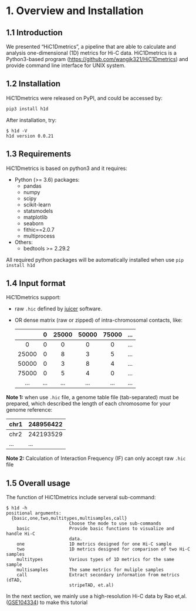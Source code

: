 # 1. Overview and Installation

## 1.1 Introduction

We presented “HiC1Dmetrics”, a pipeline that are able to calculate and analysis one-dimensional (1D) metrics for Hi-C data. HiC1Dmetrics is a Python3-based program (<https://github.com/wangjk321/HiC1Dmetrics>) and provide command line interface for UNIX system. 

## 1.2 Installation

HiC1Dmetrics were released on PyPI, and could be accessed by:

``` python
pip3 install h1d
```

After installation, try:

```
$ h1d -V
h1d version 0.0.21
```



## 1.3 Requirements

HiC1Dmetrics is based on python3 and it requires:

- Python (>= 3.6) packages:
  - pandas
  - numpy
  - scipy
  - scikit-learn
  - statsmodels
  - matplotlib
  - seaborn
  - fithic==2.0.7
  - multiprocess
- Others: 
  - bedtools >= 2.29.2

All required python packages will be automatically installed when use `pip install h1d`

## 1.4 Input format

HiC1Dmetrics support:

- raw `.hic` defined by [juicer](https://github.com/aidenlab/juicer/wiki) software.

- OR dense matrix (raw or zipped) of intra-chromosomal contacts, like:

  |       |  0   | 25000 | 50000 | 75000 | ...  |
  | :---: | :--: | :---: | :---: | :---: | ---- |
  |   0   |  0   |   0   |   0   |   0   | ...  |
  | 25000 |  0   |   8   |   3   |   5   | ...  |
  | 50000 |  0   |   3   |   8   |   4   | ...  |
  | 75000 |  0   |   5   |   4   |   0   | ...  |
  |  ...  | ...  |  ...  |  ...  |  ...  | ...  |

**Note 1:** when use `.hic` file, a genome table file (tab-separated) must be prepared, which described the length of each chromosome for your genome reference: 

| chr1 | 248956422 |
| ---- | --------- |
| chr2 | 242193529 |
| ...  | ...       |

**Note 2:** Calculation of Interaction Frequency (IF) can only accept raw `.hic` file

## 1.5 Overall usage

The function of HiC1Dmetrics include serveral sub-command:

```
$ h1d -h
positional arguments:
  {basic,one,two,multitypes,multisamples,call}
                        Choose the mode to use sub-commands
    basic               Provide basic functions to visualize and handle Hi-C
                        data.
    one                 1D metrics designed for one Hi-C sample
    two                 1D metrics designed for comparison of two Hi-C samples
    multitypes          Various types of 1D metrics for the same sample
    multisamples        The same metrics for muliple samples
    call                Extract secondary information from metrics (dTAD,
                        stripeTAD, et.al)
```

In the next section, we mainly use a high-resolution Hi-C data by Rao et,al. ([GSE104334](https://www.ncbi.nlm.nih.gov/geo/query/acc.cgi?acc=GSE104334)) to make this tutorial

